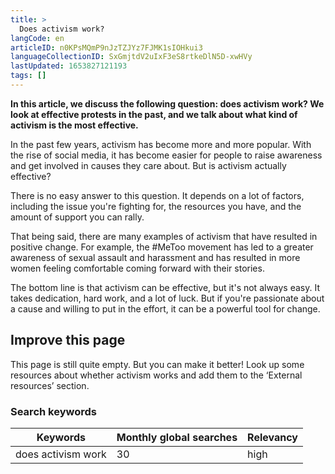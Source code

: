 ```yaml
---
title: >
  Does activism work?
langCode: en
articleID: n0KPsMQmP9nJzTZJYz7FJMK1sIOHkui3
languageCollectionID: SxGmjtdV2uIxF3eS8rtkeDlN5D-xwHVy
lastUpdated: 1653827121193
tags: []
---
```


**In this article, we discuss the following question: does activism work? We look at effective protests in the past, and we talk about what kind of activism is the most effective.**

In the past few years, activism has become more and more popular. With the rise of social media, it has become easier for people to raise awareness and get involved in causes they care about. But is activism actually effective?

There is no easy answer to this question. It depends on a lot of factors, including the issue you're fighting for, the resources you have, and the amount of support you can rally.

That being said, there are many examples of activism that have resulted in positive change. For example, the #MeToo movement has led to a greater awareness of sexual assault and harassment and has resulted in more women feeling comfortable coming forward with their stories.

The bottom line is that activism can be effective, but it's not always easy. It takes dedication, hard work, and a lot of luck. But if you're passionate about a cause and willing to put in the effort, it can be a powerful tool for change.

## Improve this page

This page is still quite empty. But you can make it better! Look up some resources about whether activism works and add them to the ‘External resources’ section.

### Search keywords

<div><table><thead><tr><th>Keywords</th><th>Monthly global searches</th><th>Relevancy</th></tr></thead><tbody><tr><td>does activism work</td><td>30</td><td>high</td></tr></tbody></table></div>